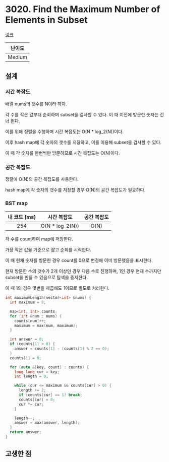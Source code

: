 # 3020. Find the Maximum Number of Elements in Subset

[링크](https://leetcode.com/problems/find-the-maximum-number-of-elements-in-subset/)

| 난이도 |
| :----: |
| Medium |

## 설계

### 시간 복잡도

배열 nums의 갯수를 N이라 하자.

각 수를 작은 값부터 순회하며 subset을 검사할 수 있다. 이 때 이전에 방문한 숫자는 건너 뛴다.

이를 위해 정렬을 수행하며 시간 복잡도는 O(N \* log_2(N))이다.

이후 hash map에 각 숫자의 갯수를 저장하고, 이를 이용해 subset을 검사할 수 있다.

이 때 각 숫자를 한번씩만 방문하므로 시간 복잡도는 O(N)이다.

### 공간 복잡도

정렬에 O(N)의 공간 복잡도를 사용한다.

hash map에 각 숫자의 갯수를 저장할 경우 O(N)의 공간 복잡도가 필요하다.

### BST map

| 내 코드 (ms) |   시간 복잡도    | 공간 복잡도 |
| :----------: | :--------------: | :---------: |
|     254      | O(N \* log_2(N)) |    O(N)     |

각 수를 count하며 map에 저장한다.

가장 작은 값을 기준으로 잡고 순회를 시작한다.

이 때 현재 숫자를 방문한 경우 count를 0으로 변경해 이미 방문했음을 표시한다.

현재 방문한 수의 갯수가 2개 이상인 경우 다음 수로 진행하며, 1인 경우 현재 수까지만 subset을 만들 수 있음으로 탐색을 중지한다.

이 때 1의 경우 몇번을 제곱해도 1이므로 별도로 처리한다.

```cpp
int maximumLength(vector<int> &nums) {
  int maximum = 0;

  map<int, int> counts;
  for (int &num : nums) {
    counts[num]++;
    maximum = max(num, maximum);
  }

  int answer = 0;
  if (counts[1] > 0) {
    answer = counts[1] - (counts[1] % 2 == 0);
  }
  counts[1] = 0;

  for (auto &[key, count] : counts) {
    long long cur = key;
    int length = 0;

    while (cur <= maximum && counts[cur] > 0) {
      length += 2;
      if (counts[cur] == 1) break;
      counts[cur] = 0;
      cur *= cur;
    }

    length--;
    answer = max(answer, length);
  }
  return answer;
}
```

## 고생한 점

